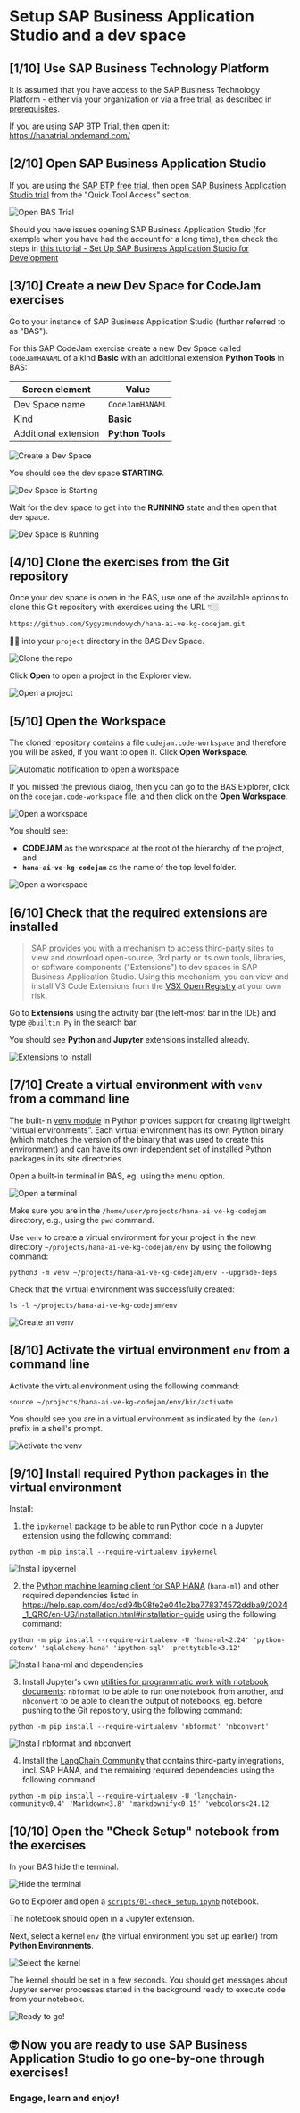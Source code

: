 # Setup SAP Business Application Studio and a dev space

## [1/10] Use SAP Business Technology Platform
It is assumed that you have access to the SAP Business Technology Platform - either via your organization or via a free trial, as described in [prerequisites](../../prerequisites.md).

If you are using SAP BTP Trial, then open it: https://hanatrial.ondemand.com/

## [2/10] Open SAP Business Application Studio
If you are using the [SAP BTP free trial](https://account.hanatrial.ondemand.com/trial/#/home/trial), then open [SAP Business Application Studio trial](https://triallink.us10.trial.applicationstudio.cloud.sap/) from the "Quick Tool Access" section.

![Open BAS Trial](img/setup0010.png)

Should you have issues opening SAP Business Application Studio (for example when you have had the account for a long time), then check the steps in [this tutorial - Set Up SAP Business Application Studio for Development](https://developers.sap.com/tutorials/appstudio-onboarding.html)

## [3/10] Create a new Dev Space for CodeJam exercises

Go to your instance of SAP Business Application Studio (further referred to as "BAS").

For this SAP CodeJam exercise create a new Dev Space called `CodeJamHANAML` of a kind **Basic** with an additional extension **Python Tools** in BAS:

|Screen element|Value|
|-|-|
|Dev Space name|`CodeJamHANAML`|
|Kind|**Basic**|
|Additional extension|**Python Tools**|

![Create a Dev Space](img/setup0021.png)

You should see the dev space **STARTING**.

![Dev Space is Starting](img/setup0023.png)

Wait for the dev space to get into the **RUNNING** state and then open that dev space.

![Dev Space is Running](img/setup0026.png)

## [4/10] Clone the exercises from the Git repository

Once your dev space is open in the BAS, use one of the available options to clone this Git repository with exercises using the URL 👇🏼 
```sh
https://github.com/Sygyzmundovych/hana-ai-ve-kg-codejam.git
```
☝🏻 into your `project` directory in the BAS Dev Space.

![Clone the repo](img/setup0030.png)

Click **Open** to open a project in the Explorer view.

![Open a project](img/setup0040.png)

## [5/10] Open the Workspace

The cloned repository contains a file `codejam.code-workspace` and therefore you will be asked, if you want to open it. Click **Open Workspace**.

![Automatic notification to open a workspace](img/setup0042.png)

If you missed the previous dialog, then you can go to the BAS Explorer, click on the `codejam.code-workspace` file, and then click on the **Open Workspace**.

![Open a workspace](img/setup0045.png)

You should see:
* **CODEJAM** as the workspace at the root of the hierarchy of the project, and
* **`hana-ai-ve-kg-codejam`** as the name of the top level folder.

![Open a workspace](img/setup0047.png)

## [6/10] Check that the required extensions are installed

> SAP provides you with a mechanism to access third-party sites to view and download open-source, 3rd party or its own tools, libraries, or software components ("Extensions") to dev spaces in SAP Business Application Studio. Using this mechanism, you can view and install VS Code Extensions from the [VSX Open Registry](https://open-vsx.org/) at your own risk.

Go to **Extensions** using the activity bar (the left-most bar in the IDE) and type `@builtin Py` in the search bar. 

You should see **Python** and **Jupyter** extensions installed already.

![Extensions to install](img/setup0051.png)

## [7/10] Create a virtual environment with `venv` from a command line

The built-in [venv module](https://docs.python.org/3.9/library/venv.html#module-venv) in Python provides support for creating lightweight “virtual environments”. Each virtual environment has its own Python binary (which matches the version of the binary that was used to create this environment) and can have its own independent set of installed Python packages in its site directories.

Open a built-in terminal in BAS, eg. using the menu option.

![Open a terminal](img/setup0060.png)

Make sure you are in the `/home/user/projects/hana-ai-ve-kg-codejam` directory, e.g., using the `pwd` command.

Use `venv` to create a virtual environment for your project in the new directory `~/projects/hana-ai-ve-kg-codejam/env` by using the following command:

```shell
python3 -m venv ~/projects/hana-ai-ve-kg-codejam/env --upgrade-deps
```

Check that the virtual environment was successfully created:

```shell
ls -l ~/projects/hana-ai-ve-kg-codejam/env
```

![Create an venv](img/setup0071.png)

## [8/10] Activate the virtual environment `env` from a command line

Activate the virtual environment using the following command:

```shell
source ~/projects/hana-ai-ve-kg-codejam/env/bin/activate
```

You should see you are in a virtual environment as indicated by the `(env)` prefix in a shell's prompt.

![Activate the venv](img/setup0080.png)

## [9/10] Install required Python packages in the virtual environment

Install:

1. the `ipykernel` package to be able to run Python code in a Jupyter extension using the following command:

```shell
python -m pip install --require-virtualenv ipykernel
```

![Install ipykernel](img/setup0090.png)

2. the [Python machine learning client for SAP HANA](https://pypi.org/project/hana-ml/) (`hana-ml`) and other required dependencies listed in https://help.sap.com/doc/cd94b08fe2e041c2ba778374572ddba9/2024_1_QRC/en-US/Installation.html#installation-guide using the following command:

```shell
python -m pip install --require-virtualenv -U 'hana-ml<2.24' 'python-dotenv' 'sqlalchemy-hana' 'ipython-sql' 'prettytable<3.12'
```

![Install hana-ml and dependencies](img/setup0100.png)

3. Install Jupyter's own [utilities for programmatic work with notebook documents](https://docs.jupyter.org/en/latest/projects/conversion.html): `nbformat` to be able to run one notebook from another, and `nbconvert` to be able to clean the output of notebooks, eg. before pushing to the Git repository, using the following command:

```shell
python -m pip install --require-virtualenv 'nbformat' 'nbconvert'
```

![Install nbformat and nbconvert](img/setup0102.png)

4. Install the [LangChain Community](https://pypi.org/project/langchain-community/) that contains third-party integrations, incl. SAP HANA, and the remaining required dependencies using the following command:

```shell
python -m pip install --require-virtualenv -U 'langchain-community<0.4' 'Markdown<3.8' 'markdownify<0.15' 'webcolors<24.12'
```

## [10/10] Open the "Check Setup" notebook from the exercises

In your BAS hide the terminal.

![Hide the terminal](img/setup0108.png)

Go to Explorer and open a [`scripts/01-check_setup.ipynb`](../01-check_setup.ipynb) notebook. 

The notebook should open in a Jupyter extension.

Next, select a kernel `env` (the virtual environment you set up earlier) from **Python Environments**.

![Select the kernel](img/setup0111.png)

The kernel should be set in a few seconds. You should get messages about Jupyter server processes started in the background ready to execute code from your notebook.

![Ready to go!](img/setup0120.png)

## 🤓 Now you are ready to use SAP Business Application Studio to go one-by-one through exercises! 

### Engage, learn and enjoy!